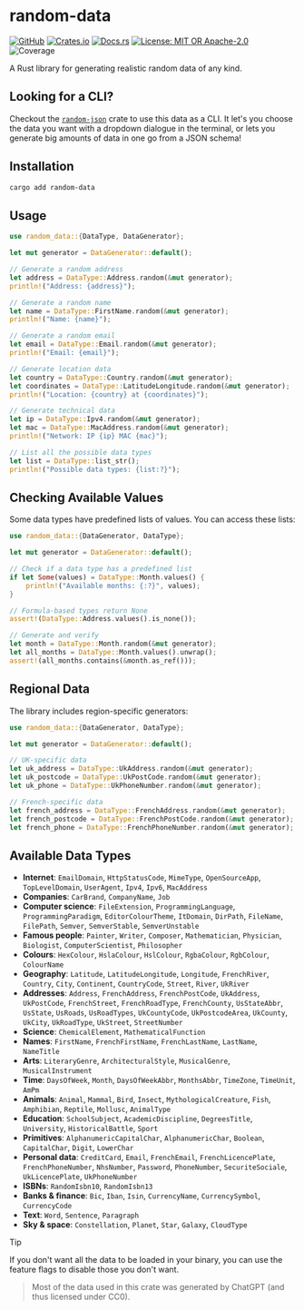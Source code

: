 # random-data

[![GitHub](https://img.shields.io/badge/github-t--webber-blue.svg?logo=github)](https://github.com/t-webber/random-data)
[![Crates.io](https://img.shields.io/badge/crates.io-random--data-darkgreen.svg?logo=rust)](https://crates.io/crates/random-data)
[![Docs.rs](https://img.shields.io/badge/docs.rs-random--data-brown.svg?logo=rust)](https://docs.rs/random-data)
[![License: MIT OR Apache-2.0](https://img.shields.io/badge/license-MIT%20or%20Apache--2.0-red.svg)](LICENSE-MIT)
![Coverage](https://img.shields.io/badge/coverage--95%25-purple.svg)

A Rust library for generating realistic random data of any kind.

## Looking for a CLI?

Checkout the [`random-json`](https://github.com/t-webber/random-json) crate to use this data as a CLI. It let's you choose the data you want with a dropdown dialogue in the terminal, or lets you generate big amounts of data in one go from a JSON schema!

## Installation

```bash
cargo add random-data
```

## Usage

```rust
use random_data::{DataType, DataGenerator};

let mut generator = DataGenerator::default();

// Generate a random address
let address = DataType::Address.random(&mut generator);
println!("Address: {address}");

// Generate a random name
let name = DataType::FirstName.random(&mut generator);
println!("Name: {name}");

// Generate a random email
let email = DataType::Email.random(&mut generator);
println!("Email: {email}");

// Generate location data
let country = DataType::Country.random(&mut generator);
let coordinates = DataType::LatitudeLongitude.random(&mut generator);
println!("Location: {country} at {coordinates}");

// Generate technical data
let ip = DataType::Ipv4.random(&mut generator);
let mac = DataType::MacAddress.random(&mut generator);
println!("Network: IP {ip} MAC {mac}");

// List all the possible data types
let list = DataType::list_str();
println!("Possible data types: {list:?}");
```

## Checking Available Values

Some data types have predefined lists of values. You can access these lists:

```rust
use random_data::{DataGenerator, DataType};

let mut generator = DataGenerator::default();

// Check if a data type has a predefined list
if let Some(values) = DataType::Month.values() {
    println!("Available months: {:?}", values);
}

// Formula-based types return None
assert!(DataType::Address.values().is_none());

// Generate and verify
let month = DataType::Month.random(&mut generator);
let all_months = DataType::Month.values().unwrap();
assert!(all_months.contains(&month.as_ref()));
```

## Regional Data

The library includes region-specific generators:

```rust
use random_data::{DataGenerator, DataType};

let mut generator = DataGenerator::default();

// UK-specific data
let uk_address = DataType::UkAddress.random(&mut generator);
let uk_postcode = DataType::UkPostCode.random(&mut generator);
let uk_phone = DataType::UkPhoneNumber.random(&mut generator);

// French-specific data
let french_address = DataType::FrenchAddress.random(&mut generator);
let french_postcode = DataType::FrenchPostCode.random(&mut generator);
let french_phone = DataType::FrenchPhoneNumber.random(&mut generator);
```

## Available Data Types

- **Internet**: `EmailDomain`, `HttpStatusCode`, `MimeType`, `OpenSourceApp`, `TopLevelDomain`, `UserAgent`, `Ipv4`, `Ipv6`, `MacAddress`
- **Companies**: `CarBrand`, `CompanyName`, `Job`
- **Computer science**: `FileExtension`, `ProgrammingLanguage`, `ProgrammingParadigm`, `EditorColourTheme`, `ItDomain`, `DirPath`, `FileName`, `FilePath`, `Semver`, `SemverStable`, `SemverUnstable`
- **Famous people**: `Painter`, `Writer`, `Composer`, `Mathematician`, `Physician`, `Biologist`, `ComputerScientist`, `Philosopher`
- **Colours**: `HexColour`, `HslaColour`, `HslColour`, `RgbaColour`, `RgbColour`, `ColourName`
- **Geography**: `Latitude`, `LatitudeLongitude`, `Longitude`, `FrenchRiver`, `Country`, `City`, `Continent`, `CountryCode`, `Street`, `River`, `UkRiver`
- **Addresses**: `Address`, `FrenchAddress`, `FrenchPostCode`, `UkAddress`, `UkPostCode`, `FrenchStreet`, `FrenchRoadType`, `FrenchCounty`, `UsStateAbbr`, `UsState`, `UsRoads`, `UsRoadTypes`, `UkCountyCode`, `UkPostcodeArea`, `UkCounty`, `UkCity`, `UkRoadType`, `UkStreet`, `StreetNumber`
- **Science**: `ChemicalElement`, `MathematicalFunction`
- **Names**: `FirstName`, `FrenchFirstName`, `FrenchLastName`, `LastName`, `NameTitle`
- **Arts**: `LiteraryGenre`, `ArchitecturalStyle`, `MusicalGenre`, `MusicalInstrument`
- **Time**: `DaysOfWeek`, `Month`, `DaysOfWeekAbbr`, `MonthsAbbr`, `TimeZone`, `TimeUnit`, `AmPm`
- **Animals**: `Animal`, `Mammal`, `Bird`, `Insect`, `MythologicalCreature`, `Fish`, `Amphibian`, `Reptile`, `Mollusc`, `AnimalType`
- **Education**: `SchoolSubject`, `AcademicDiscipline`, `DegreesTitle`, `University`, `HistoricalBattle`, `Sport`
- **Primitives**: `AlphanumericCapitalChar`, `AlphanumericChar`, `Boolean`, `CapitalChar`, `Digit`, `LowerChar`
- **Personal data**: `CreditCard`, `Email`, `FrenchEmail`, `FrenchLicencePlate`, `FrenchPhoneNumber`, `NhsNumber`, `Password`, `PhoneNumber`, `SecuriteSociale`, `UkLicencePlate`, `UkPhoneNumber`
- **ISBNs**: `RandomIsbn10`, `RandomIsbn13`
- **Banks & finance**: `Bic`, `Iban`, `Isin`, `CurrencyName`, `CurrencySymbol`, `CurrencyCode`
- **Text**: `Word`, `Sentence`, `Paragraph`
- **Sky & space**: `Constellation`, `Planet`, `Star`, `Galaxy`, `CloudType`

> [!TIP]
> If you don't want all the data to be loaded in your binary, you can use the feature flags to disable those you don't want.

> Most of the data used in this crate was generated by ChatGPT (and thus licensed under CC0).
